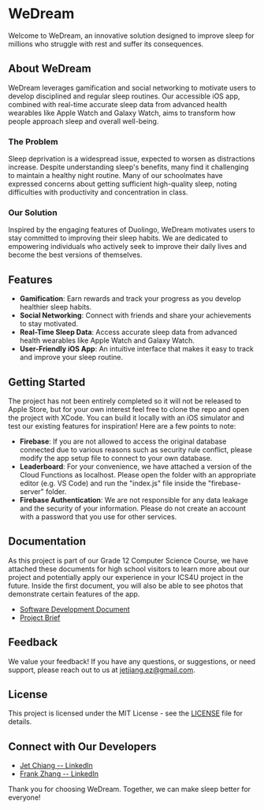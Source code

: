 # WeDream

Welcome to WeDream, an innovative solution designed to improve sleep for millions who struggle with rest and suffer its consequences.

## About WeDream

WeDream leverages gamification and social networking to motivate users to develop disciplined and regular sleep routines. Our accessible iOS app, combined with real-time accurate sleep data from advanced health wearables like Apple Watch and Galaxy Watch, aims to transform how people approach sleep and overall well-being.

### The Problem

Sleep deprivation is a widespread issue, expected to worsen as distractions increase. Despite understanding sleep's benefits, many find it challenging to maintain a healthy night routine. Many of our schoolmates have expressed concerns about getting sufficient high-quality sleep, noting difficulties with productivity and concentration in class.

### Our Solution

Inspired by the engaging features of Duolingo, WeDream motivates users to stay committed to improving their sleep habits. We are dedicated to empowering individuals who actively seek to improve their daily lives and become the best versions of themselves.

## Features

- **Gamification**: Earn rewards and track your progress as you develop healthier sleep habits.
- **Social Networking**: Connect with friends and share your achievements to stay motivated.
- **Real-Time Sleep Data**: Access accurate sleep data from advanced health wearables like Apple Watch and Galaxy Watch.
- **User-Friendly iOS App**: An intuitive interface that makes it easy to track and improve your sleep routine.

## Getting Started

The project has not been entirely completed so it will not be released to Apple Store, but for your own interest feel free to clone the repo and open the project with XCode. You can build it locally with an iOS simulator and test our existing features for inspiration! Here are a few points to note:

- **Firebase**: If you are not allowed to access the original database connected due to various reasons such as security rule conflict, please modify the app setup file to connect to your own database.
- **Leaderboard**: For your convenience, we have attached a version of the Cloud Functions as localhost. Please open the folder with an appropriate editor (e.g. VS Code) and run the "index.js" file inside the "firebase-server" folder.
- **Firebase Authentication**: We are not responsible for any data leakage and the security of your information. Please do not create an account with a password that you use for other services.

## Documentation
As this project is part of our Grade 12 Computer Science Course, we have attached these documents for high school visitors to learn more about our project and potentially apply our experience in your ICS4U project in the future. Inside the first document, you will also be able to see photos that demonstrate certain features of the app.
- [Software Development Document](#)
- [Project Brief](https://docs.google.com/presentation/d/1dN--nkRTe8h0pQwFc30J1iINycjwKJt6_zqvY2jmzoU/edit?usp=sharing)

## Feedback

We value your feedback! If you have any questions, or suggestions, or need support, please reach out to us at [jetjiang.ez@gmail.com](mailto:jetjiang.ez@gmail.com).

## License

This project is licensed under the MIT License - see the [LICENSE](LICENSE) file for details.

## Connect with Our Developers

- [Jet Chiang -- LinkedIn](https://www.linkedin.com/in/jet-chiang/)
- [Frank Zhang -- LinkedIn](https://www.linkedin.com/in/yifan-zhang-1a6b57269/)

Thank you for choosing WeDream. Together, we can make sleep better for everyone!
